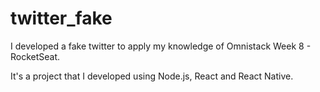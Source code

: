 # twitter_fake

I developed a fake twitter to apply my knowledge of Omnistack Week 8 - RocketSeat.

It's a project that I developed using Node.js, React and React Native.
